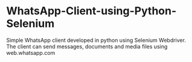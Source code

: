 # WhatsApp-Client-using-Python-Selenium
Simple WhatsApp client developed in python using Selenium Webdriver. The client can send messages, documents and media files using web.whatsapp.com
